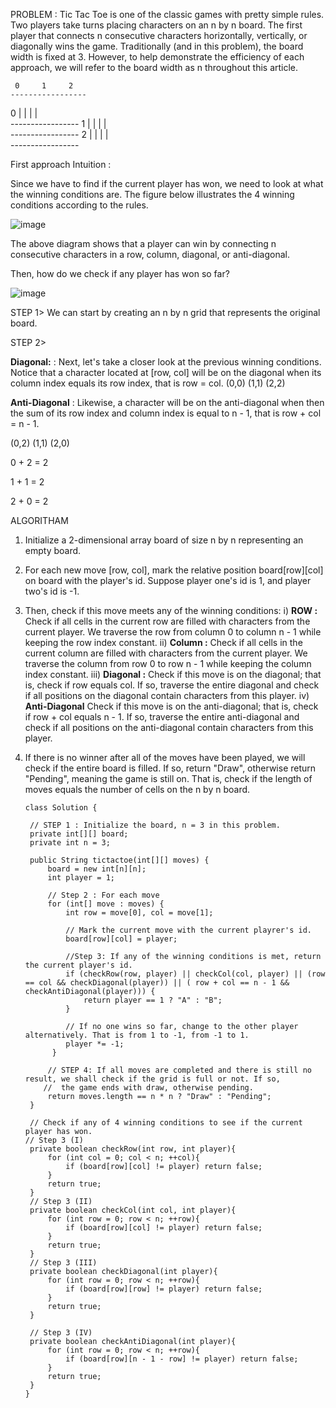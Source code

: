 
PROBLEM : 
Tic Tac Toe is one of the classic games with pretty simple rules. Two players take turns placing characters on an n by n board. The first player that connects n consecutive characters horizontally, vertically, or diagonally wins the game. Traditionally (and in this problem), the board width is fixed at 3. However, to help demonstrate the efficiency of each approach, we will refer to the board width as n throughout this article.

     0     1     2    
    -----------------
  0 |   |     |     |    
    -----------------
  1 |   |     |     |   
    -----------------
  2 |   |     |     |  
    -----------------

First approach Intuition :

Since we have to find if the current player has won, we need to look at what the winning conditions are. The figure below illustrates the 4 winning conditions according to the rules.

![image](https://github.com/gkumarcoder/low-level-design-coding/assets/25560217/3918026a-fa51-46a9-a442-4e42de759511)

The above diagram shows that a player can win by connecting n consecutive characters in a row, column, diagonal, or anti-diagonal.

Then, how do we check if any player has won so far?

![image](https://github.com/gkumarcoder/low-level-design-coding/assets/25560217/4094d927-4c26-4900-a1ad-9f446a59de40)

STEP 1>
We can start by creating an n by n grid that represents the original board.

STEP 2>

**Diagonal:** : Next, let's take a closer look at the previous winning conditions. Notice that a character located at [row, col] will be on the diagonal when its column index equals its row index, that is row = col. 
(0,0) (1,1) (2,2)

**Anti-Diagonal** : Likewise, a character will be on the anti-diagonal when then the sum of its row index and column index is equal to n - 1, 
that is row + col = n - 1.

(0,2) (1,1) (2,0)

0 + 2 = 2

1 + 1 = 2

2 + 0 = 2

ALGORITHAM

1. Initialize a 2-dimensional array board of size n by n representing an empty board.

2. For each new move [row, col], mark the relative position board[row][col] on board with the player's id.
   Suppose player one's id is 1, and player two's id is -1.

3. Then, check if this move meets any of the winning conditions:
   i) **ROW :** Check if all cells in the current row are filled with characters from the current player.
      We traverse the row from column 0 to column n - 1 while keeping the row index constant.
   ii) **Column :** Check if all cells in the current column are filled with characters from the current player.
      We traverse the column from row 0 to row n - 1 while keeping the column index constant.
   iii) **Diagonal :** Check if this move is on the diagonal; that is, check if row equals col. If so, traverse the entire diagonal
       and check if all positions on the diagonal contain characters from this player.
   iv) **Anti-Diagonal** Check if this move is on the anti-diagonal; that is, check if row + col equals n - 1. If so,
       traverse the entire anti-diagonal and check if all positions on the anti-diagonal contain characters from this player.
   
4. If there is no winner after all of the moves have been played, we will check if the entire board is filled.
   If so, return "Draw", otherwise return "Pending", meaning the game is still on. That is, check if the length of moves equals
   the number of cells on the n by n board.


   ```
   class Solution {

    // STEP 1 : Initialize the board, n = 3 in this problem.
    private int[][] board;
    private int n = 3;
    
    public String tictactoe(int[][] moves) {
        board = new int[n][n];
        int player = 1;
        
        // Step 2 : For each move
        for (int[] move : moves) {
            int row = move[0], col = move[1];

            // Mark the current move with the current playrer's id.
            board[row][col] = player;

            //Step 3: If any of the winning conditions is met, return the current player's id.
            if (checkRow(row, player) || checkCol(col, player) || (row == col && checkDiagonal(player)) || ( row + col == n - 1 && checkAntiDiagonal(player))) {
                return player == 1 ? "A" : "B";
            }

            // If no one wins so far, change to the other player alternatively. That is from 1 to -1, from -1 to 1.
            player *= -1;       
         }

        // STEP 4: If all moves are completed and there is still no result, we shall check if the grid is full or not. If so,
       //  the game ends with draw, otherwise pending.
        return moves.length == n * n ? "Draw" : "Pending";   
    }

    // Check if any of 4 winning conditions to see if the current player has won.
   // Step 3 (I)
    private boolean checkRow(int row, int player){
        for (int col = 0; col < n; ++col){
            if (board[row][col] != player) return false;
        }
        return true;
    }
    // Step 3 (II)
    private boolean checkCol(int col, int player){
        for (int row = 0; row < n; ++row){
            if (board[row][col] != player) return false;
        }
        return true;
    }
    // Step 3 (III)
    private boolean checkDiagonal(int player){
        for (int row = 0; row < n; ++row){
            if (board[row][row] != player) return false;
        }
        return true;
    }
   
    // Step 3 (IV)
    private boolean checkAntiDiagonal(int player){
        for (int row = 0; row < n; ++row){
            if (board[row][n - 1 - row] != player) return false;
        }
        return true;
    }
   }  

   ```




